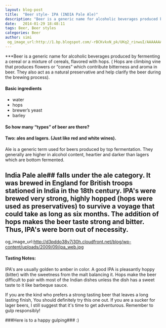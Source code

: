 ```yaml
---
layout: blog-post
title:  "Beer style- IPA (INDIA Pale Ale)"
description: "Beer is a generic name for alcoholic beverages produced by fermenting a cereal or a mixture of cereals, flavored with hops."
date:   2014-01-29 18:48:11
tags: Beer, Beer styles
categories: Beer
author: simi
 og_image_url:http://1.bp.blogspot.com/-rBCKvkxN_pk/UKq2_rinwuI/AAAAAAAABbI/PnigvDaQPZg/s1600/beer.jpg
---
```

 

 ***Beer is a generic name for alcoholic beverages produced by fermenting a cereal or a mixture of cereals, flavored with hops. ( Hops are climbing vine that produces flowers or “cones” which contribute bitterness and aroma in beer. They also act as a natural preservative and help clarify the beer during the brewing process).

#### Basic ingredients

* water
* hops
* brewer’s yeast
* barley 

#### So how many “types” of beer are there? 

#### Two: ales and lagers. (Just like red and white wines).

 Ale is a generic term used for beers produced by top fermentation. They generally are higher in alcohol content, heartier and darker than lagers which are bottom fermented.

## India Pale ale## falls under the ale category. It was brewed in England for British troops stationed in India in the 18th century. IPA's were brewed very strong, highly hopped (hops were used as preservatives) to survive a voyage that could take as long as six months. The addition of hops makes the beer taste strong and bitter. Thus, IPA's were born out of  necessity.
og_image_url:http://d3pddo38v7j30h.cloudfront.net/blog/wp-content/uploads/2009/09/ipa_web.jpg

#### Tasting Notes:

IPA's are usually golden to amber in color. A good IPA is pleasantly hoppy (bitter) with the sweetness from the malt balancing it. Hops make the beer difficult to pair with most of the Indian dishes unless the dish has a sweet taste to it like barbeque sauce. 

If you are the kind who prefers a strong tasting beer that leaves a long lasting finish, You should definitely try this one out. If you are a sucker for lager beers, I   still suggest that it's time to get adventurous. Remember to gulp responsibly!

###Here is to a happy gulping###  :)


